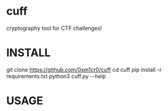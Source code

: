 # cuff 
cryptography tool for CTF challenges! 


# INSTALL 
git clone https://github.com/0xm1cr0/cuff
cd cuff
pip install -r requirements.txt
python3 cuff.py --help 


# USAGE  

```python cipherpluse.py encode base64 "strings"
```
```python cuff.py decode rot "strings"
```
```python cuff.py encode hex "strings"
```
```python cuff.py encode base58 "strings"
```
```python cuff.py encode md5 "hash"
```
```python cuff.py encode morse
```

